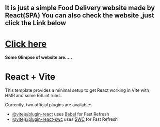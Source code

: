 <h2>It is just a simple Food Delivery website made by React(SPA) You can also check the website ,just click the Link below</h2>
<h1><a href="https://food-delivery-zg6b.onrender.com" alt="">Click here</a></h1>
<h4>Some Glimpse of website are.....</h4>


# React + Vite

This template provides a minimal setup to get React working in Vite with HMR and some ESLint rules.

Currently, two official plugins are available:

- [@vitejs/plugin-react](https://github.com/vitejs/vite-plugin-react/blob/main/packages/plugin-react/README.md) uses [Babel](https://babeljs.io/) for Fast Refresh
- [@vitejs/plugin-react-swc](https://github.com/vitejs/vite-plugin-react-swc) uses [SWC](https://swc.rs/) for Fast Refresh
